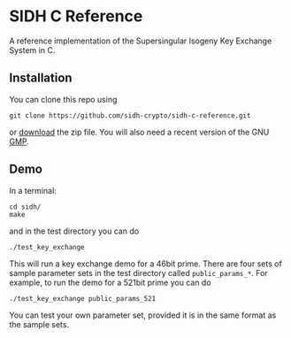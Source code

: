 # SIDH C Reference

A reference implementation of the Supersingular Isogeny Key Exchange System in C.

Installation
----------------
You can clone this repo using

    git clone https://github.com/sidh-crypto/sidh-c-reference.git
or [download](https://github.com/sidh-crypto/sidh-c-reference/archive/master.zip) the zip file. You will also need a recent version of the GNU [GMP](https://gmplib.org/).

Demo
--------
In a terminal:

    cd sidh/
    make
and in the test directory you can do

    ./test_key_exchange 
This will run a key exchange demo for a 46bit prime. There are four sets of sample parameter sets in the test
directory called `public_params_*`.  For example, to run the demo for a 521bit prime you can do

    ./test_key_exchange public_params_521
You can test your own parameter set, provided it is in the same format as the sample sets.
